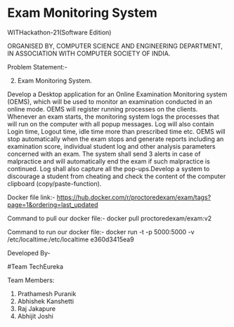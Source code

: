 # Exam Monitoring System

WITHackathon-21(Software Edition)

ORGANISED BY,
COMPUTER SCIENCE AND ENGINEERING DEPARTMENT,
IN ASSOCIATION WITH COMPUTER SOCIETY OF INDIA.

Problem Statement:-

2. Exam Monitoring System.

Develop a Desktop application for an Online Examination Monitoring system (OEMS), which will be used to monitor an examination conducted in an online mode. OEMS will register running processes on the clients. Whenever an exam starts, the monitoring system logs the processes that will run on the computer with all popup messages. Log will also contain Login time, Logout time, idle time more than prescribed time etc. OEMS will stop automatically when the exam stops and generate reports including an examination score, individual student log and other analysis parameters concerned with an exam. The system shall send 3 alerts in case of malpractice and will automatically end the exam if such malpractice is continued. Log shall also capture all the pop-ups.Develop a system to discourage a student from cheating and check the content of the computer clipboard (copy/paste-function).


Docker file link:-
https://hub.docker.com/r/proctoredexam/exam/tags?page=1&ordering=last_updated

Command to pull our docker file:-
docker pull proctoredexam/exam:v2

Command to run our docker file:-
docker run -t -p 5000:5000 -v /etc/localtime:/etc/localtime e360d3415ea9

Developed By-

#Team TechEureka

Team Members:
1) Prathamesh Puranik
2) Abhishek Kanshetti
3) Raj Jakapure
4) Abhijit Joshi

